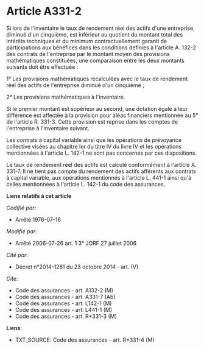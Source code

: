 # Article A331-2

Si lors de l'inventaire le taux de rendement réel des actifs d'une entreprise, diminué d'un cinquième, est inférieur au
quotient du montant total des intérêts techniques et du minimum contractuellement garanti de participations aux bénéfices
dans les conditions définies à l'article A. 132-2 des contrats de l'entreprise par le montant moyen des provisions
mathématiques constituées, une comparaison entre les deux montants suivants doit être effectuée :

1° Les provisions mathématiques recalculées avec le taux de rendement réel des actifs de l'entreprise diminué d'un
cinquième ;

2° Les provisions mathématiques à l'inventaire.

Si le premier montant est supérieur au second, une dotation égale à leur différence est affectée à la provision pour aléas
financiers mentionnée au 5° de l'article R. 331-3. Cette provision est reprise dans les comptes de l'entreprise à
l'inventaire suivant.

Les contrats à capital variable ainsi que les opérations de prévoyance collective visées au chapitre Ier du titre IV du livre
IV et les opérations mentionnées à l'article L. 142-1 ne sont pas concernés par ces dispositions.

Le taux de rendement réel des actifs est calculé conformément à l'article A. 331-7. Il ne tient pas compte du rendement des
actifs afférents aux contrats à capital variable, aux opérations mentionnés à l'article L. 441-1 ainsi qu'à celles
mentionnées à l'article L. 142-1 du code des assurances.

**Liens relatifs à cet article**

_Codifié par_:

  - Arrêté 1976-07-16

_Modifié par_:

  - Arrêté 2006-07-26 art. 1 3° JORF 27 juillet 2006

_Cité par_:

  - Décret n°2014-1281 du 23 octobre 2014 - art. (V)

_Cite_:

  - Code des assurances - art. A132-2 (M)
  - Code des assurances - art. A331-7 (Ab)
  - Code des assurances - art. L142-1 (M)
  - Code des assurances - art. L441-1 (M)
  - Code des assurances - art. R*331-3 (M)

**Liens**:

  - TXT_SOURCE: Code des assurances - art. R*331-4 (M)
